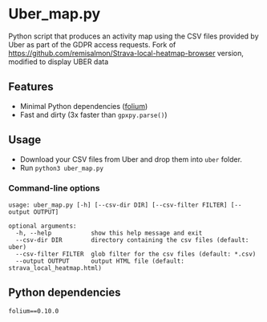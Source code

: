 # Uber_map.py

Python script that produces an activity map using the CSV files provided by Uber as part of the GDPR access requests.
Fork of https://github.com/remisalmon/Strava-local-heatmap-browser version, modified to display UBER data

## Features

* Minimal Python dependencies ([folium](https://github.com/python-visualization/folium))
* Fast and dirty (3x faster than `gpxpy.parse()`)

## Usage

* Download your CSV files from Uber and drop them into `uber` folder.  
* Run `python3 uber_map.py`

### Command-line options

```
usage: uber_map.py [-h] [--csv-dir DIR] [--csv-filter FILTER] [--output OUTPUT]

optional arguments:
  -h, --help           show this help message and exit
  --csv-dir DIR        directory containing the csv files (default: uber)
  --csv-filter FILTER  glob filter for the csv files (default: *.csv)
  --output OUTPUT      output HTML file (default: strava_local_heatmap.html)
```

## Python dependencies

```
folium==0.10.0

```